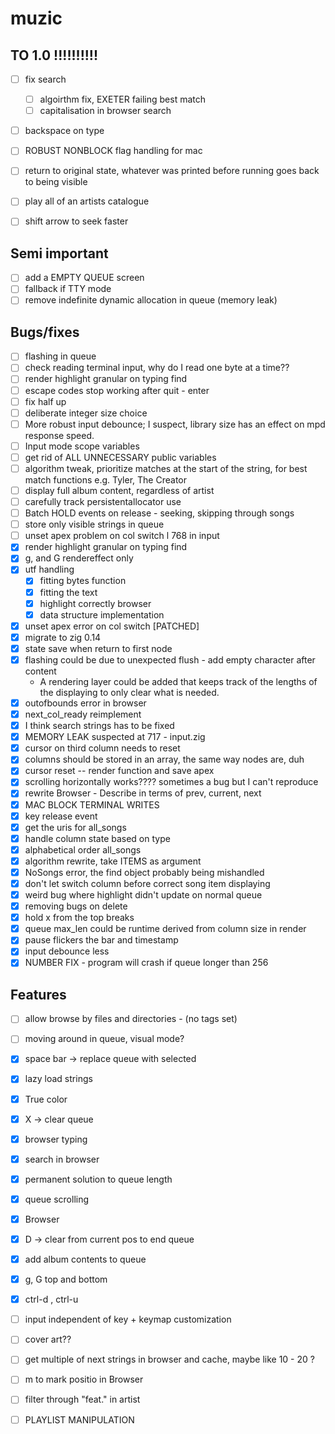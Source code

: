# muzic

## TO 1.0 !!!!!!!!!!
- [ ] fix search
    - [ ] algoirthm fix, EXETER failing best match
    - [ ] capitalisation in browser search
- [ ] backspace on type
- [ ] ROBUST NONBLOCK flag handling for mac
- [ ] return to original state, whatever was printed before running goes back to being visible

- [ ] play all of an artists catalogue
- [ ] shift arrow to seek faster

## Semi important
- [ ] add a EMPTY QUEUE screen
- [ ] fallback if TTY mode
- [ ] remove indefinite dynamic allocation in queue (memory leak)

## Bugs/fixes
- [ ] flashing in queue
- [ ] check reading terminal input, why do I read one byte at a time??
- [ ] render highlight granular on typing find
- [ ] escape codes stop working after quit - enter
- [ ] fix half up
- [ ] deliberate integer size choice
- [ ] More robust input debounce; I suspect, library size has an effect on mpd response speed.
- [ ] Input mode scope variables
- [ ] get rid of ALL UNNECESSARY public variables
- [ ] algorithm tweak, prioritize matches at the start of the string, for best match functions e.g. Tyler, The Creator
- [ ] display full album content, regardless of artist
- [ ] carefully track persistentallocator use
- [ ] Batch HOLD events on release - seeking, skipping through songs
- [ ] store only visible strings in queue
- [ ] unset apex problem on col switch l 768 in input
- [x] render highlight granular on typing find
- [x] g, and G rendereffect only
- [x] utf handling
    - [x] fitting bytes function
    - [x] fitting the text
    - [x] highlight correctly browser
    - [x] data structure implementation
- [x] unset apex error on col switch [PATCHED]
- [x] migrate to zig 0.14
- [x] state save when return to first node
- [x] flashing could be due to unexpected flush - add empty character after content
    - A rendering layer could be added that keeps track of the lengths of the displaying to only clear what is needed.
- [x] outofbounds error in browser
- [x] next_col_ready reimplement
- [x] I think search strings has to be fixed
- [x] MEMORY LEAK suspected at 717 - input.zig
- [x] cursor on third column needs to reset
- [x] columns should be stored in an array, the same way nodes are, duh
- [x] cursor reset -- render function and save apex
- [x] scrolling horizontally works???? sometimes a bug but I can't reproduce
- [x] rewrite Browser - Describe in terms of prev, current, next
- [x] MAC BLOCK TERMINAL WRITES
- [x] key release event
- [x] get the uris for all_songs
- [x] handle column state based on type
- [x] alphabetical order all_songs
- [x] algorithm rewrite, take ITEMS as argument
- [x] NoSongs error, the find object probably being mishandled
- [x] don't let switch column before correct song item displaying
- [x] weird bug where highlight didn't update on normal queue
- [x] removing bugs on delete
- [x] hold x from the top breaks
- [x] queue max_len could be runtime derived from column size in render
- [x] pause flickers the bar and timestamp
- [x] input debounce less
- [x] NUMBER FIX - program will crash if queue longer than 256
## Features 

- [ ] allow browse by files and directories - (no tags set)
- [ ] moving around in queue, visual mode?
- [x] space bar -> replace queue with selected
- [x] lazy load strings
- [x] True color
- [x] X -> clear queue
- [x] browser typing
- [x] search in browser
- [x] permanent solution to queue length
- [x] queue scrolling
- [x] Browser
- [x] D -> clear from current pos to end queue
- [x] add album contents to queue
- [x] g, G top and bottom
- [x] ctrl-d , ctrl-u

- [ ] input independent of key + keymap customization
- [ ] cover art??
- [ ] get multiple of next strings in browser and cache, maybe like 10 - 20 ? 
- [ ] m to mark positio in Browser
- [ ] filter through "feat." in artist
- [ ] PLAYLIST MANIPULATION
